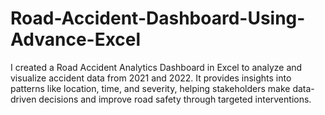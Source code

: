 # Road-Accident-Dashboard-Using-Advance-Excel
I created a Road Accident Analytics Dashboard in Excel to analyze and visualize accident data from 2021 and 2022. It provides insights into patterns like location, time, and severity, helping stakeholders make data-driven decisions and improve road safety through targeted interventions.
